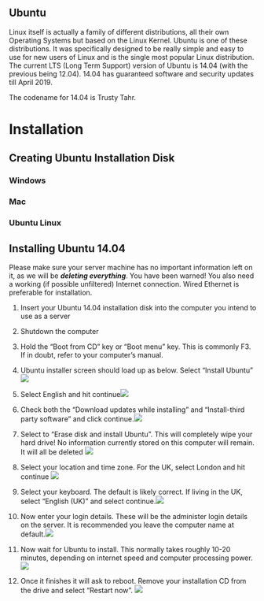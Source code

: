 Ubuntu
------

Linux itself is actually a family of different distributions, all their
own Operating Systems but based on the Linux Kernel. Ubuntu is one of
these distributions. It was specifically designed to be really simple
and easy to use for new users of Linux and is the single most popular
Linux distribution. The current LTS (Long Term Support) version of
Ubuntu is 14.04 (with the previous being 12.04). 14.04 has guaranteed
software and security updates till April 2019.

The codename for 14.04 is Trusty Tahr.

Installation
============

Creating Ubuntu Installation Disk
---------------------------------

### Windows

### Mac

### Ubuntu Linux

Installing Ubuntu 14.04
-----------------------

Please make sure your server machine has no important information left
on it, as we will be ***deleting everything***. You have been warned!
You also need a working (if possible unfiltered) Internet connection.
Wired Ethernet is preferable for installation.

1.  Insert your Ubuntu 14.04 installation disk into the computer you
    intend to use as a server

2.  Shutdown the computer

3.  Hold the “Boot from CD” key or “Boot menu” key. This is commonly F3.
    If in doubt, refer to your computer’s manual.

4.  Ubuntu installer screen should load up as below. Select “Install
    Ubuntu”![](images/image2.png)

5.  Select English and hit continue![](images/image3.png)

6.  Check both the “Download updates while installing” and
    “Install-third party software” and click
    continue.![](images/image4.png)

7.  Select to “Erase disk and install Ubuntu”. This will completely wipe
    your hard drive! No information currently stored on this computer
    will remain. It will all be deleted ![](images/image5.png)

8.  Select your location and time zone. For the UK, select London and
    hit continue ![](images/image6.png)

9.  Select your keyboard. The default is likely correct. If living in
    the UK, select “English (UK)” and select
    continue.![](images/image7.png)

10. Now enter your login details. These will be the administer login
    details on the server. It is recommended you leave the computer name
    at default.![](images/image8.png)

11. Now wait for Ubuntu to install. This normally takes roughly 10-20
    minutes, depending on internet speed and computer processing power.
    ![](images/image9.png)

12. Once it finishes it will ask to reboot. Remove your installation CD
    from the drive and select “Restart now”.
    ![](images/image10.png)
